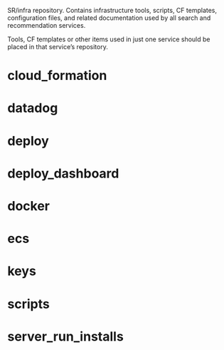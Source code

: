 SR/infra repository.
Contains infrastructure tools, scripts, CF templates, configuration files, and related documentation 
used by all search and recommendation services.

Tools, CF templates or other items used in just one service should be placed in that service’s repository.

# cloud_formation

# datadog

# deploy

# deploy_dashboard

# docker

# ecs

#  keys

# scripts

# server_run_installs

